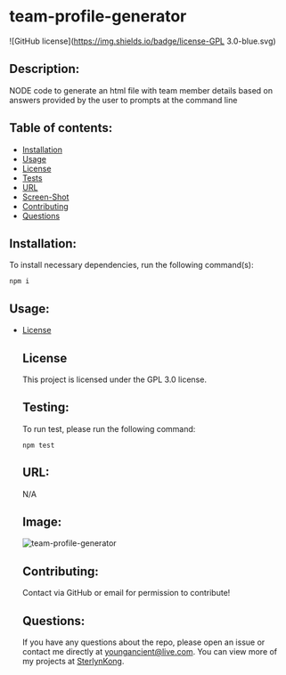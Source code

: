 # team-profile-generator
  ![GitHub license](https://img.shields.io/badge/license-GPL 3.0-blue.svg)

  ## Description:
  NODE code to generate an html file with team member details based on answers provided by the user to prompts at the command line



  ## Table of contents:
  * [Installation](#installation)
  * [Usage](#usage)
  * [License](#license)
  * [Tests](#testing)
  * [URL](#url)
  * [Screen-Shot](#image)
  * [Contributing](#contributing)
  * [Questions](#questions)



  ## Installation:
  To install necessary dependencies, run the following command(s):

  ```
  npm i
  ```


  ## Usage:
  
* [License](#license)



  ## License
  This project is licensed under the GPL 3.0 license.


  ## Testing:
  To run test, please run the following command:

  ```
  npm test
  ```


  ## URL:
  N/A


  ## Image:
  ![team-profile-generator](https://drive.google.com/file/d/12barqHyaCXw2oS5pVt5gyOcSzMJ69SNy/view?usp=sharing "team-profile-generator Screenshot")


  ## Contributing:
  Contact via GitHub or email for permission to contribute!


  ## Questions:
  If you have any questions about the repo, please open an issue or contact me directly at youngancient@live.com. You can view more of my projects at [SterlynKong](https://github.com/SterlynKong).
